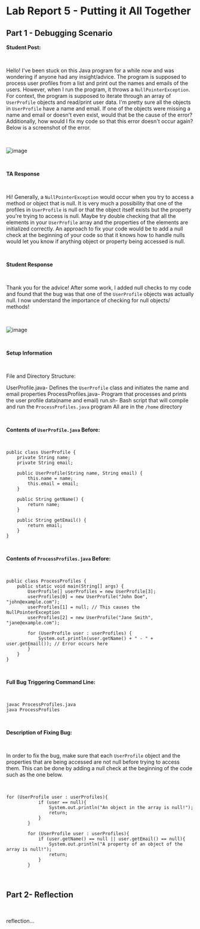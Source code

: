 # Lab Report 5 - Putting it All Together
## Part 1 - Debugging Scenario

**Student Post:**

<br/>

Hello! I've been stuck on this Java program for a while now and was wondering if anyone had any insight/advice. The program is supposed to process user profiles from a list and print out the names and emails of the users. However, when I run the program, it throws a `NullPointerException`. For context, the program is supposed to iterate through an array of `UserProfile` objects and read/print user data. I'm pretty sure all the objects in `UserProfile` have a name and email. If one of the objects were missing a name and email or doesn't even exist, would that be the cause of the error? Additionally, how would I fix my code so that this error doesn't occur again? Below is a screenshot of the error.

<br/>

![image](https://github.com/QuocBaoNNguyen/cse15l-lab-reports/assets/156359008/c1c337c2-b68e-42f9-b61a-c5192115baa8)

<br/>

**TA Response**

<br/>

Hi! Generally, a `NullPointerException` would occur when you try to access a method or object that is null. It is very much a possibility that one of the profiles in `UserProfile` is null or that the object itself exists but the property you're trying to access is null. Maybe try double checking that all the elements in your `UserProfile` array and the properties of the elements are initialized correctly. An approach to fix your code would be to add a null check at the beginning of your code so that it knows how to handle nulls would let you know if anything object or property being accessed is null.

<br/>

**Student Response**

<br/>

Thank you for the advice! After some work, I added null checks to my code and found that the bug was that one of the `UserProfile` objects was actually null. I now understand the importance of checking for null objects/ methods!

<br/>

![image](https://github.com/QuocBaoNNguyen/cse15l-lab-reports/assets/156359008/e41ca888-7f6b-4749-93f0-8b4c57f061cc)

<br/>

**Setup Information**

<br/>

File and Directory Structure:



UserProfile.java- Defines the `UserProfile` class and initiates the name and email properties
ProcessProfiles.java- Program that processes and prints the user profile data(name and email)
run.sh- Bash script that will compile and run the `ProcessProfiles.java` program
All are in the `/home` directory

<br/>

**Contents of `UserProfile.java` Before:**

<br/>

```
public class UserProfile {
    private String name;
    private String email;

    public UserProfile(String name, String email) {
        this.name = name;
        this.email = email;
    }

    public String getName() {
        return name;
    }

    public String getEmail() {
        return email;
    }
}
```

<br/>

**Contents of `ProcessProfiles.java` Before:**

<br/>

```
public class ProcessProfiles {
    public static void main(String[] args) {
        UserProfile[] userProfiles = new UserProfile[3];
        userProfiles[0] = new UserProfile("John Doe", "john@example.com");
        userProfiles[1] = null; // This causes the NullPointerException
        userProfiles[2] = new UserProfile("Jane Smith", "jane@example.com");

        for (UserProfile user : userProfiles) {
            System.out.println(user.getName() + " - " + user.getEmail()); // Error occurs here
        }
    }
}
```

<br/>

**Full Bug Triggering Command Line:**

<br/>

```
javac ProcessProfiles.java
java ProcessProfiles
```

<br/>

**Description of Fixing Bug:**

<br/>

In order to fix the bug, make sure that each `UserProfile` object and the properties that are being accessed are not null before trying to access them. This can be done by adding a null check at the beginning of the code such as the one below.

<br/>

```
for (UserProfile user : userProfiles){
            if (user == null){
                System.out.println("An object in the array is null!");
                return;
            }
        }

        for (UserProfile user : userProfiles){
            if (user.getName() == null || user.getEmail() == null){
                System.out.println("A property of an object of the array is null!");
                return;
            }
        }
```

<br/>

## Part 2- Reflection

<br/>

reflection...

















